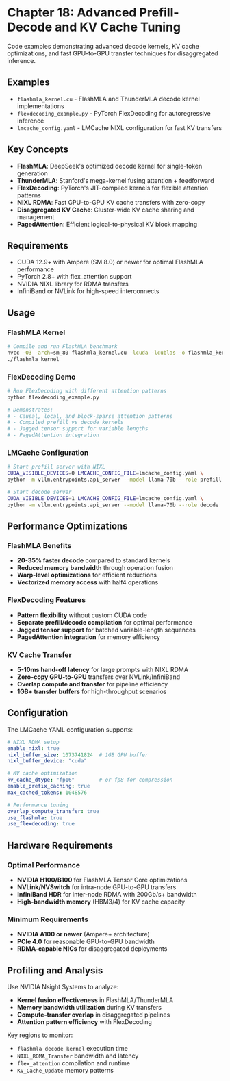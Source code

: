 # Chapter 18: Advanced Prefill-Decode and KV Cache Tuning

Code examples demonstrating advanced decode kernels, KV cache optimizations, and fast GPU-to-GPU transfer techniques for disaggregated inference.

## Examples

- `flashmla_kernel.cu` - FlashMLA and ThunderMLA decode kernel implementations
- `flexdecoding_example.py` - PyTorch FlexDecoding for autoregressive inference
- `lmcache_config.yaml` - LMCache NIXL configuration for fast KV transfers

## Key Concepts

- **FlashMLA**: DeepSeek's optimized decode kernel for single-token generation
- **ThunderMLA**: Stanford's mega-kernel fusing attention + feedforward
- **FlexDecoding**: PyTorch's JIT-compiled kernels for flexible attention patterns
- **NIXL RDMA**: Fast GPU-to-GPU KV cache transfers with zero-copy
- **Disaggregated KV Cache**: Cluster-wide KV cache sharing and management
- **PagedAttention**: Efficient logical-to-physical KV block mapping

## Requirements

- CUDA 12.9+ with Ampere (SM 8.0) or newer for optimal FlashMLA performance
- PyTorch 2.8+ with flex_attention support
- NVIDIA NIXL library for RDMA transfers
- InfiniBand or NVLink for high-speed interconnects

## Usage

### FlashMLA Kernel
```bash
# Compile and run FlashMLA benchmark
nvcc -O3 -arch=sm_80 flashmla_kernel.cu -lcuda -lcublas -o flashmla_kernel
./flashmla_kernel
```

### FlexDecoding Demo
```bash
# Run FlexDecoding with different attention patterns
python flexdecoding_example.py

# Demonstrates:
# - Causal, local, and block-sparse attention patterns
# - Compiled prefill vs decode kernels
# - Jagged tensor support for variable lengths
# - PagedAttention integration
```

### LMCache Configuration
```bash
# Start prefill server with NIXL
CUDA_VISIBLE_DEVICES=0 LMCACHE_CONFIG_FILE=lmcache_config.yaml \
python -m vllm.entrypoints.api_server --model llama-70b --role prefill

# Start decode server
CUDA_VISIBLE_DEVICES=1 LMCACHE_CONFIG_FILE=lmcache_config.yaml \
python -m vllm.entrypoints.api_server --model llama-70b --role decode
```

## Performance Optimizations

### FlashMLA Benefits
- **20-35% faster decode** compared to standard kernels
- **Reduced memory bandwidth** through operation fusion
- **Warp-level optimizations** for efficient reductions
- **Vectorized memory access** with half4 operations

### FlexDecoding Features
- **Pattern flexibility** without custom CUDA code
- **Separate prefill/decode compilation** for optimal performance
- **Jagged tensor support** for batched variable-length sequences
- **PagedAttention integration** for memory efficiency

### KV Cache Transfer
- **5-10ms hand-off latency** for large prompts with NIXL RDMA
- **Zero-copy GPU-to-GPU** transfers over NVLink/InfiniBand
- **Overlap compute and transfer** for pipeline efficiency
- **1GB+ transfer buffers** for high-throughput scenarios

## Configuration

The LMCache YAML configuration supports:

```yaml
# NIXL RDMA setup
enable_nixl: true
nixl_buffer_size: 1073741824  # 1GB GPU buffer
nixl_buffer_device: "cuda"

# KV cache optimization
kv_cache_dtype: "fp16"        # or fp8 for compression
enable_prefix_caching: true
max_cached_tokens: 1048576

# Performance tuning
overlap_compute_transfer: true
use_flashmla: true
use_flexdecoding: true
```

## Hardware Requirements

### Optimal Performance
- **NVIDIA H100/B100** for FlashMLA Tensor Core optimizations
- **NVLink/NVSwitch** for intra-node GPU-to-GPU transfers
- **InfiniBand HDR** for inter-node RDMA with 200Gb/s+ bandwidth
- **High-bandwidth memory** (HBM3/4) for KV cache capacity

### Minimum Requirements
- **NVIDIA A100 or newer** (Ampere+ architecture)
- **PCIe 4.0** for reasonable GPU-to-GPU bandwidth
- **RDMA-capable NICs** for disaggregated deployments

## Profiling and Analysis

Use NVIDIA Nsight Systems to analyze:
- **Kernel fusion effectiveness** in FlashMLA/ThunderMLA
- **Memory bandwidth utilization** during KV transfers
- **Compute-transfer overlap** in disaggregated pipelines
- **Attention pattern efficiency** with FlexDecoding

Key regions to monitor:
- `flashmla_decode_kernel` execution time
- `NIXL_RDMA_Transfer` bandwidth and latency
- `flex_attention` compilation and runtime
- `KV_Cache_Update` memory patterns
